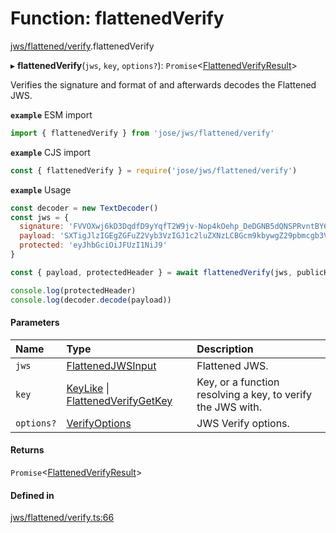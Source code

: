 # Function: flattenedVerify

[jws/flattened/verify](../modules/jws_flattened_verify.md).flattenedVerify

▸ **flattenedVerify**(`jws`, `key`, `options?`): `Promise`<[FlattenedVerifyResult](../interfaces/types.flattenedverifyresult.md)\>

Verifies the signature and format of and afterwards decodes the Flattened JWS.

**`example`** ESM import
```js
import { flattenedVerify } from 'jose/jws/flattened/verify'
```

**`example`** CJS import
```js
const { flattenedVerify } = require('jose/jws/flattened/verify')
```

**`example`** Usage
```js
const decoder = new TextDecoder()
const jws = {
  signature: 'FVVOXwj6kD3DqdfD9yYqfT2W9jv-Nop4kOehp_DeDGNB5dQNSPRvntBY6xH3uxlCxE8na9d_kyhYOcanpDJ0EA',
  payload: 'SXTigJlzIGEgZGFuZ2Vyb3VzIGJ1c2luZXNzLCBGcm9kbywgZ29pbmcgb3V0IHlvdXIgZG9vci4',
  protected: 'eyJhbGciOiJFUzI1NiJ9'
}

const { payload, protectedHeader } = await flattenedVerify(jws, publicKey)

console.log(protectedHeader)
console.log(decoder.decode(payload))
```

#### Parameters

| Name | Type | Description |
| :------ | :------ | :------ |
| `jws` | [FlattenedJWSInput](../interfaces/types.flattenedjwsinput.md) | Flattened JWS. |
| `key` | [KeyLike](../types/types.keylike.md) \| [FlattenedVerifyGetKey](../interfaces/jws_flattened_verify.flattenedverifygetkey.md) | Key, or a function resolving a key, to verify the JWS with. |
| `options?` | [VerifyOptions](../interfaces/types.verifyoptions.md) | JWS Verify options. |

#### Returns

`Promise`<[FlattenedVerifyResult](../interfaces/types.flattenedverifyresult.md)\>

#### Defined in

[jws/flattened/verify.ts:66](https://github.com/panva/jose/blob/v3.13.0/src/jws/flattened/verify.ts#L66)
